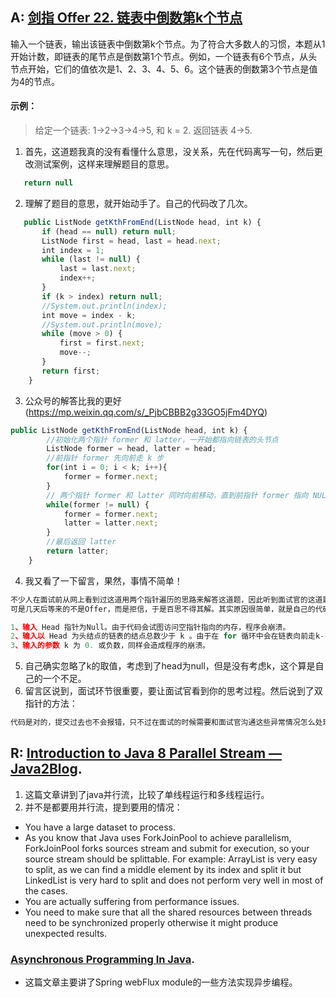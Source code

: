 ## A: [剑指 Offer 22. 链表中倒数第k个节点](https://leetcode-cn.com/problems/lian-biao-zhong-dao-shu-di-kge-jie-dian-lcof/)
输入一个链表，输出该链表中倒数第k个节点。为了符合大多数人的习惯，本题从1开始计数，即链表的尾节点是倒数第1个节点。例如，一个链表有6个节点，从头节点开始，它们的值依次是1、2、3、4、5、6。这个链表的倒数第3个节点是值为4的节点。
#### 示例：
> 给定一个链表: 1->2->3->4->5, 和 k = 2.
> 返回链表 4->5.
1. 首先，这道题我真的没有看懂什么意思，没关系，先在代码离写一句，然后更改测试案例，这样来理解题目的意思。
```javascript
   return null
```
2. 理解了题目的意思，就开始动手了。自己的代码改了几次。
```javascript
   public ListNode getKthFromEnd(ListNode head, int k) {
       if (head == null) return null;
       ListNode first = head, last = head.next;
       int index = 1;
       while (last != null) {
           last = last.next;
           index++;
       }
       if (k > index) return null;
       //System.out.println(index);
       int move = index - k;
       //System.out.println(move);
       while (move > 0) {
           first = first.next;
           move--;
       }  
       return first;
    }
```
3. 公众号的解答比我的更好(https://mp.weixin.qq.com/s/_PjbCBBB2g33GO5jFm4DYQ)
```javascript
public ListNode getKthFromEnd(ListNode head, int k) {
        //初始化两个指针 former 和 latter，一开始都指向链表的头节点
        ListNode former = head, latter = head;
        //前指针 former 先向前走 k 步
        for(int i = 0; i < k; i++){
            former = former.next;
        }
        // 两个指针 former 和 latter 同时向前移动，直到前指针 former 指向 NULL
        while(former != null) {
            former = former.next;
            latter = latter.next;
        }
        //最后返回 latter 
        return latter;
    }
```
4. 我又看了一下留言，果然，事情不简单！
```javascript
不少人在面试前从网上看到过这道用两个指针遍历的思路来解答这道题，因此听到面试官的这道题，他们心中一喜，很快就写出了代码。
可是几天后等来的不是Offer，而是拒信，于是百思不得其解。其实原因很简单，就是自己的代码不够棒。面试官可以找出3种方法让这段代码崩溃。

1、输入 Head 指针为Null。由于代码会试图访问空指针指向的内存，程序会崩溃。
2、输入以 Head 为头结点的链表的结点总数少于 k 。由于在 for 循环中会在链表向前走k-1步，仍然会由于空指针造成崩溃。
3、输入的参数 k 为 0. 或负数，同样会造成程序的崩溃。
```
5. 自己确实忽略了k的取值，考虑到了head为null，但是没有考虑k，这个算是自己的一个不足。
6. 留言区说到，面试环节很重要，要让面试官看到你的思考过程。然后说到了双指针的方法：
```javascript
代码是对的，提交过去也不会报错，只不过在面试的时候需要和面试官沟通这些异常情况怎么处理，让面试官知道你的思考过程
```

## R: [Introduction to Java 8 Parallel Stream — Java2Blog](https://medium.com/javarevisited/java-8-parallel-stream-java2blog-e1254e593763). 
1. 这篇文章讲到了java并行流，比较了单线程运行和多线程运行。
2. 并不是都要用并行流，提到要用的情况：
+ You have a large dataset to process.
+ As you know that Java uses ForkJoinPool to achieve parallelism, ForkJoinPool forks sources stream and submit for execution, so your source stream should be splittable.
For example:
ArrayList is very easy to split, as we can find a middle element by its index and split it but LinkedList is very hard to split and does not perform very well in most of the cases.
+ You are actually suffering from performance issues.
+ You need to make sure that all the shared resources between threads need to be synchronized properly otherwise it might produce unexpected results.

###  [Asynchronous Programming In Java](https://medium.com/swlh/asynchronous-programming-in-java-d4390cceea3a). 
+ 这篇文章主要讲了Spring webFlux module的一些方法实现异步编程。
